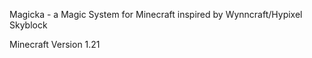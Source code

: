 Magicka - a Magic System for Minecraft inspired by Wynncraft/Hypixel Skyblock

Minecraft Version 1.21
